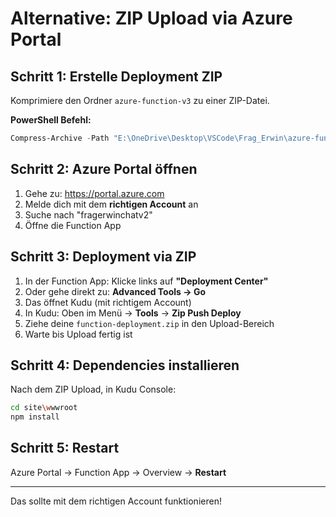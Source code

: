 # Alternative: ZIP Upload via Azure Portal

## Schritt 1: Erstelle Deployment ZIP
Komprimiere den Ordner `azure-function-v3` zu einer ZIP-Datei.

**PowerShell Befehl:**
```powershell
Compress-Archive -Path "E:\OneDrive\Desktop\VSCode\Frag_Erwin\azure-function-v3\*" -DestinationPath "E:\OneDrive\Desktop\VSCode\Frag_Erwin\function-deployment.zip" -Force
```

## Schritt 2: Azure Portal öffnen
1. Gehe zu: https://portal.azure.com
2. Melde dich mit dem **richtigen Account** an
3. Suche nach "fragerwinchatv2"
4. Öffne die Function App

## Schritt 3: Deployment via ZIP
1. In der Function App: Klicke links auf **"Deployment Center"**
2. Oder gehe direkt zu: **Advanced Tools → Go**
3. Das öffnet Kudu (mit richtigem Account)
4. In Kudu: Oben im Menü → **Tools** → **Zip Push Deploy**
5. Ziehe deine `function-deployment.zip` in den Upload-Bereich
6. Warte bis Upload fertig ist

## Schritt 4: Dependencies installieren
Nach dem ZIP Upload, in Kudu Console:
```bash
cd site\wwwroot
npm install
```

## Schritt 5: Restart
Azure Portal → Function App → Overview → **Restart**

---

Das sollte mit dem richtigen Account funktionieren!
